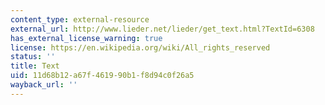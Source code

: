 ```yaml
---
content_type: external-resource
external_url: http://www.lieder.net/lieder/get_text.html?TextId=6308
has_external_license_warning: true
license: https://en.wikipedia.org/wiki/All_rights_reserved
status: ''
title: Text
uid: 11d68b12-a67f-4619-90b1-f8d94c0f26a5
wayback_url: ''
---
```

